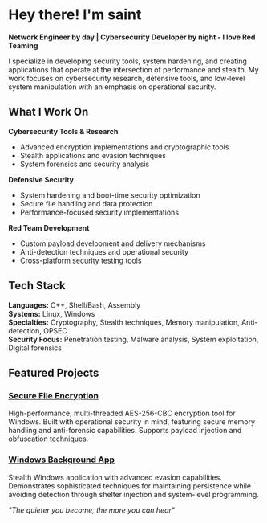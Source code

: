 # Hey there! I'm saint

**Network Engineer by day | Cybersecurity Developer by night -
I love Red Teaming**

I specialize in developing security tools, system hardening, and creating applications that operate at the intersection of performance and stealth. My work focuses on cybersecurity research, defensive tools, and low-level system manipulation with an emphasis on operational security.

## What I Work On

**Cybersecurity Tools & Research**
- Advanced encryption implementations and cryptographic tools
- Stealth applications and evasion techniques
- System forensics and security analysis

**Defensive Security**
- System hardening and boot-time security optimization
- Secure file handling and data protection
- Performance-focused security implementations

**Red Team Development**
- Custom payload development and delivery mechanisms
- Anti-detection techniques and operational security
- Cross-platform security testing tools

## Tech Stack

**Languages:** C++, Shell/Bash, Assembly  
**Systems:** Linux, Windows  
**Specialties:** Cryptography, Stealth techniques, Memory manipulation, Anti-detection, OPSEC  
**Security Focus:** Penetration testing, Malware analysis, System exploitation, Digital forensics

## Featured Projects

### [Secure File Encryption](https://github.com/planetsaint/secure-file-encryption) 
High-performance, multi-threaded AES-256-CBC encryption tool for Windows. Built with operational security in mind, featuring secure memory handling and anti-forensic capabilities.
Supports payload injection and obfuscation techniques.

### [Windows Background App](https://github.com/planetsaint/windows-background-app)
Stealth Windows application with advanced evasion capabilities. Demonstrates sophisticated techniques for maintaining persistence while avoiding detection through shelter injection and system-level programming.

*"The quieter you become, the more you can hear"*
